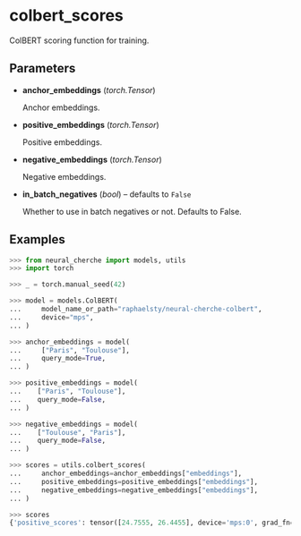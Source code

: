 # colbert_scores

ColBERT scoring function for training.



## Parameters

- **anchor_embeddings** (*torch.Tensor*)

    Anchor embeddings.

- **positive_embeddings** (*torch.Tensor*)

    Positive embeddings.

- **negative_embeddings** (*torch.Tensor*)

    Negative embeddings.

- **in_batch_negatives** (*bool*) – defaults to `False`

    Whether to use in batch negatives or not. Defaults to False.



## Examples

```python
>>> from neural_cherche import models, utils
>>> import torch

>>> _ = torch.manual_seed(42)

>>> model = models.ColBERT(
...     model_name_or_path="raphaelsty/neural-cherche-colbert",
...     device="mps",
... )

>>> anchor_embeddings = model(
...     ["Paris", "Toulouse"],
...     query_mode=True,
... )

>>> positive_embeddings = model(
...    ["Paris", "Toulouse"],
...    query_mode=False,
... )

>>> negative_embeddings = model(
...    ["Toulouse", "Paris"],
...    query_mode=False,
... )

>>> scores = utils.colbert_scores(
...     anchor_embeddings=anchor_embeddings["embeddings"],
...     positive_embeddings=positive_embeddings["embeddings"],
...     negative_embeddings=negative_embeddings["embeddings"],
... )

>>> scores
{'positive_scores': tensor([24.7555, 26.4455], device='mps:0', grad_fn=<SumBackward1>), 'negative_scores': tensor([18.3089, 17.1017], device='mps:0', grad_fn=<SumBackward1>)}
```

